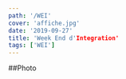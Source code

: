 ```yaml
---
path: '/WEI'
cover: 'affiche.jpg'
date: '2019-09-27'
title: 'Week End d'Integration'
tags: ['WEI']
---
```



##Photo
